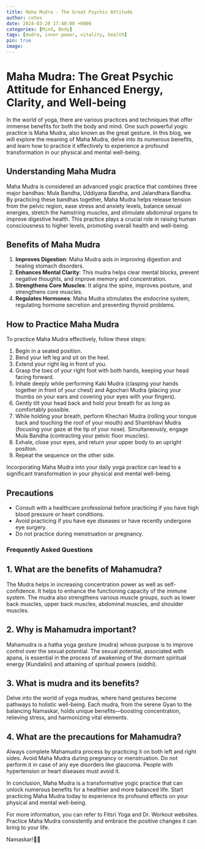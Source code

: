 ```yaml
---
title: Maha Mudra - The Great Psychic Attitude
author: cotes
date: 2024-03-20 17:40:00 +0800
categories: [Mind, Body]
tags: [mudra, inner power, vitality, health] 
pin: true
image: 
---
```


# Maha Mudra: The Great Psychic Attitude for Enhanced Energy, Clarity, and Well-being

In the world of yoga, there are various practices and techniques that offer immense benefits for both the body and mind. One such powerful yogic practice is Maha Mudra, also known as the great gesture. In this blog, we will explore the meaning of Maha Mudra, delve into its numerous benefits, and learn how to practice it effectively to experience a profound transformation in our physical and mental well-being.

## Understanding Maha Mudra

Maha Mudra is considered an advanced yogic practice that combines three major bandhas: Mula Bandha, Uddiyana Bandha, and Jalandhara Bandha. By practicing these bandhas together, Maha Mudra helps release tension from the pelvic region, ease stress and anxiety levels, balance sexual energies, stretch the hamstring muscles, and stimulate abdominal organs to improve digestive health. This practice plays a crucial role in raising human consciousness to higher levels, promoting overall health and well-being.

## Benefits of Maha Mudra

1. **Improves Digestion**: Maha Mudra aids in improving digestion and healing stomach disorders.
2. **Enhances Mental Clarity**: This mudra helps clear mental blocks, prevent negative thoughts, and improve memory and concentration.
3. **Strengthens Core Muscles**: It aligns the spine, improves posture, and strengthens core muscles.
4. **Regulates Hormones**: Maha Mudra stimulates the endocrine system, regulating hormone secretion and preventing thyroid problems.

## How to Practice Maha Mudra

To practice Maha Mudra effectively, follow these steps:
1. Begin in a seated position.
2. Bend your left leg and sit on the heel.
3. Extend your right leg in front of you.
4. Grasp the toes of your right foot with both hands, keeping your head facing forward.
5. Inhale deeply while performing Kaki Mudra (clasping your hands together in front of your chest) and Agochari Mudra (placing your thumbs on your ears and covering your eyes with your fingers).
6. Gently tilt your head back and hold your breath for as long as comfortably possible.
7. While holding your breath, perform Khechari Mudra (rolling your tongue back and touching the roof of your mouth) and Shambhavi Mudra (focusing your gaze at the tip of your nose). Simultaneously, engage Mula Bandha (contracting your pelvic floor muscles).
8. Exhale, close your eyes, and return your upper body to an upright position.
9. Repeat the sequence on the other side.

Incorporating Maha Mudra into your daily yoga practice can lead to a significant transformation in your physical and mental well-being.

## Precautions

- Consult with a healthcare professional before practicing if you have high blood pressure or heart conditions.
- Avoid practicing if you have eye diseases or have recently undergone eye surgery.
- Do not practice during menstruation or pregnancy.

### Frequently Asked Questions

## 1. What are the benefits of Mahamudra?
The Mudra helps in increasing concentration power as well as self-confidence. It helps to enhance the functioning capacity of the immune system. The mudra also strengthens various muscle groups, such as lower back muscles, upper back muscles, abdominal muscles, and shoulder muscles.

## 2. Why is Mahamudra important?
Mahamudra is a hatha yoga gesture (mudra) whose purpose is to improve control over the sexual potential. The sexual potential, associated with apana, is essential in the process of awakening of the dormant spiritual energy (Kundalini) and attaining of spiritual powers (siddhi).

## 3. What is mudra and its benefits?
Delve into the world of yoga mudras, where hand gestures become pathways to holistic well-being. Each mudra, from the serene Gyan to the balancing Namaskar, holds unique benefits—boosting concentration, relieving stress, and harmonizing vital elements.

## 4. What are the precautions for Mahamudra?
Always complete Mahamudra process by practicing it on both left and right sides. Avoid Maha Mudra during pregnancy or menstruation. Do not perform it in case of any eye disorders like glaucoma. People with hypertension or heart diseases must avoid it.

In conclusion, Maha Mudra is a transformative yogic practice that can unlock numerous benefits for a healthier and more balanced life. Start practicing Maha Mudra today to experience its profound effects on your physical and mental well-being.

For more information, you can refer to Fitsri Yoga and Dr. Workout websites. Practice Maha Mudra consistently and embrace the positive changes it can bring to your life.

Namaskar!🙏✨